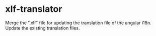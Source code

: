 # xlf-translator
Merge the ".xlf" file for updating the translation file of the angular i18n. Update the existing translation files.
